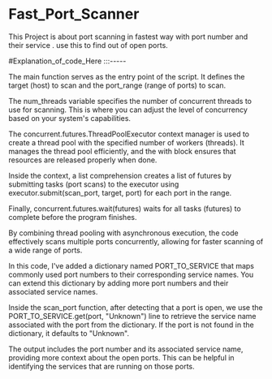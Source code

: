 # Fast_Port_Scanner

This Project is about port scanning in fastest way with port number and their service . use this to find out of open ports.

#Explanation_of_code_Here :::-----

The main function serves as the entry point of the script. It defines the target (host) to scan and the port_range (range of ports) to scan.

The num_threads variable specifies the number of concurrent threads to use for scanning. This is where you can adjust the level of concurrency based on your system's capabilities.

The concurrent.futures.ThreadPoolExecutor context manager is used to create a thread pool with the specified number of workers (threads). It manages the thread pool efficiently, and the with block ensures that resources are released properly when done.

Inside the context, a list comprehension creates a list of futures by submitting tasks (port scans) to the executor using executor.submit(scan_port, target, port) for each port in the range.

Finally, concurrent.futures.wait(futures) waits for all tasks (futures) to complete before the program finishes.

By combining thread pooling with asynchronous execution, the code effectively scans multiple ports concurrently, allowing for faster scanning of a wide range of ports.

In this code, I've added a dictionary named PORT_TO_SERVICE that maps commonly used port numbers to their corresponding service names. You can extend this dictionary by adding more port numbers and their associated service names.

Inside the scan_port function, after detecting that a port is open, we use the PORT_TO_SERVICE.get(port, "Unknown") line to retrieve the service name associated with the port from the dictionary. If the port is not found in the dictionary, it defaults to "Unknown".

The output includes the port number and its associated service name, providing more context about the open ports. This can be helpful in identifying the services that are running on those ports.
